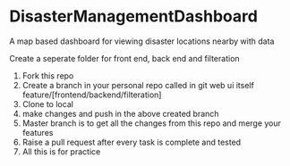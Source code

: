 # DisasterManagementDashboard
A map based dashboard for viewing disaster locations nearby with data

Create a seperate folder for front end, back end and filteration

1. Fork this repo
2. Create a branch in your personal repo called in git web ui itself
feature/[frontend/backend/filteration]
3. Clone to local
4. make changes and push in the above created branch
5. Master branch is to get all the changes from this repo and merge your
features
6. Raise a pull request after every task is complete and tested
7. All this is for practice

